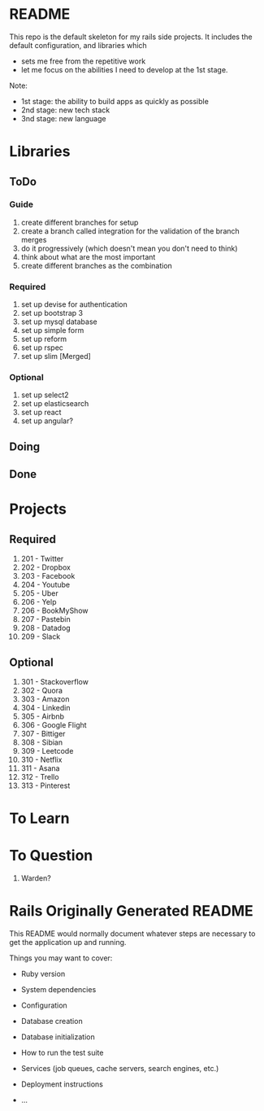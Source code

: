 # README

This repo is the default skeleton for my rails side projects. It includes the default configuration, and libraries which 
+ sets me free from the repetitive work
+ let me focus on the abilities I need to develop at the 1st stage. 

Note:

+ 1st stage: the ability to build apps as quickly as possible
+ 2nd stage: new tech stack
+ 3nd stage: new language

# Libraries

## ToDo

### Guide

1. create different branches for setup
2. create a branch called integration for the validation of the branch merges
3. do it progressively (which doesn't mean you don't need to think)
4. think about what are the most important
5. create different branches as the combination

### Required

1. set up devise for authentication
2. set up bootstrap 3
3. set up mysql database
4. set up simple form
5. set up reform
6. set up rspec
7. set up slim [Merged]

### Optional
1. set up select2
2. set up elasticsearch
3. set up react
4. set up angular?

## Doing

## Done

# Projects

## Required

1. 201 - Twitter
2. 202 - Dropbox
3. 203 - Facebook
4. 204 - Youtube
5. 205 - Uber
6. 206 - Yelp
5. 206 - BookMyShow
6. 207 - Pastebin
7. 208 - Datadog
8. 209 - Slack

## Optional

1. 301 - Stackoverflow
2. 302 - Quora
3. 303 - Amazon
4. 304 - Linkedin
5. 305 - Airbnb
6. 306 - Google Flight
7. 307 - Bittiger
8. 308 - Sibian
9. 309 - Leetcode
10. 310 - Netflix
11. 311 - Asana
12. 312 - Trello
13. 313 - Pinterest

# To Learn

# To Question

1. Warden?


# Rails Originally Generated README
This README would normally document whatever steps are necessary to get the
application up and running.

Things you may want to cover:

* Ruby version

* System dependencies

* Configuration

* Database creation

* Database initialization

* How to run the test suite

* Services (job queues, cache servers, search engines, etc.)

* Deployment instructions

* ...
